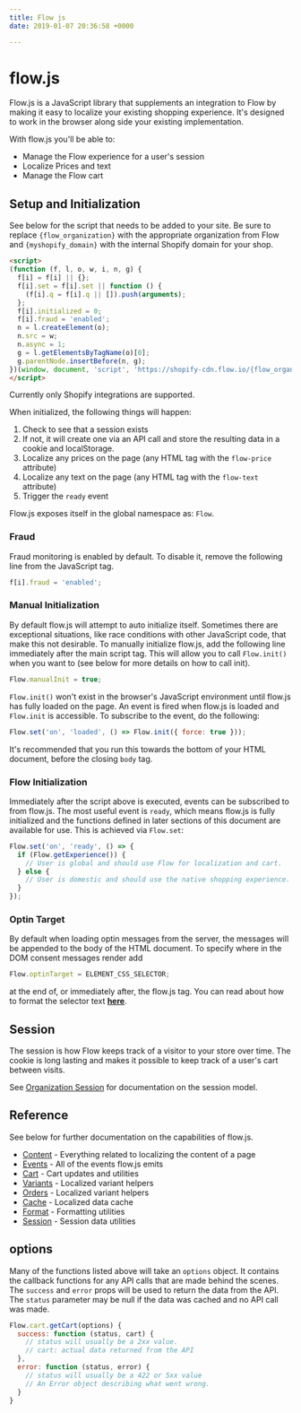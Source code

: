 ```yaml
---
title: Flow js
date: 2019-01-07 20:36:58 +0000

---
```

# flow.js

Flow.js is a JavaScript library that supplements an integration to Flow by making it easy to localize your existing shopping experience. It's designed to work in the browser along side your existing implementation.

With flow.js you'll be able to:

- Manage the Flow experience for a user's session
- Localize Prices and text
- Manage the Flow cart

## Setup and Initialization

See below for the script that needs to be added to your site. Be sure to replace `{flow_organization}` with the appropriate organization from Flow and `{myshopify_domain}` with the internal Shopify domain for your shop.

```html
<script>
(function (f, l, o, w, i, n, g) {
  f[i] = f[i] || {};
  f[i].set = f[i].set || function () {
    (f[i].q = f[i].q || []).push(arguments);
  };
  f[i].initialized = 0;
  f[i].fraud = 'enabled';
  n = l.createElement(o);
  n.src = w;
  n.async = 1;
  g = l.getElementsByTagName(o)[0];
  g.parentNode.insertBefore(n, g);
})(window, document, 'script', 'https://shopify-cdn.flow.io/{flow_organization}/js/v0/flow.js?shop={myshopify_domain}', 'Flow');
</script>
```

Currently only Shopify integrations are supported.

When initialized, the following things will happen:

1. Check to see that a session exists
  1. If not, it will create one via an API call and store the resulting data in a cookie and localStorage.
1. Localize any prices on the page (any HTML tag with the `flow-price` attribute)
1. Localize any text on the page (any HTML tag with the `flow-text` attribute)
1. Trigger the `ready` event

Flow.js exposes itself in the global namespace as: `Flow`.

### Fraud

Fraud monitoring is enabled by default. To disable it, remove the following line from the JavaScript tag.

```javascript
f[i].fraud = 'enabled';
```

### Manual Initialization

By default flow.js will attempt to auto initialize itself. Sometimes there are exceptional situations, like race conditions with other JavaScript code, that make this not desirable. To manually initialize flow.js, add the following line immediately after the main script tag. This will allow you to call `Flow.init()` when you want to (see below for more details on how to call init).

```javascript
Flow.manualInit = true;
```

`Flow.init()` won't exist in the browser's JavaScript environment until flow.js has fully loaded on the page. An event is fired when flow.js is loaded and `Flow.init` is accessible. To subscribe to the event, do the following:

```JavaScript
Flow.set('on', 'loaded', () => Flow.init({ force: true }));
```

It's recommended that you run this towards the bottom of your HTML document, before the closing `body` tag.

### Flow Initialization

Immediately after the script above is executed, events can be subscribed to from flow.js. The most useful event is `ready`, which means flow.js is fully initialized and the functions defined in later sections of this document are available for use. This is achieved via `Flow.set`:

```javascript
Flow.set('on', 'ready', () => {
  if (Flow.getExperience()) {
    // User is global and should use Flow for localization and cart.
  } else {
    // User is domestic and should use the native shopping experience.
  }
});
```

### Optin Target
By default when loading optin messages from the server, the messages will be appended to the body of the HTML document. To specify where in the DOM consent messages render add

```javascript
Flow.optinTarget = ELEMENT_CSS_SELECTOR;
```

at the end of, or immediately after, the flow.js tag. You can read about how to format the selector text [**here**](https://developer.mozilla.org/en-US/docs/Web/API/Document/querySelectorAll).

## Session

The session is how Flow keeps track of a visitor to your store over time. The cookie is long lasting and makes it possible to keep track of a user's cart between visits.

See [Organization Session](/type/organization-session) for documentation on the session model.

## Reference

See below for further documentation on the capabilities of flow.js.

- [Content](/shopify/guide/server-side-rendering) - Everything related to localizing the content of a page
- [Events](/shopify/events) - All of the events flow.js emits
- [Cart](/shopify/cart) - Cart updates and utilities
- [Variants](/shopify/variants) - Localized variant helpers
- [Orders](/shopify/orders) - Localized variant helpers
- [Cache](/shopify/variants) - Localized data cache
- [Format](/shopify/format) - Formatting utilities
- [Session](/shopify/session) - Session data utilities

## options

Many of the functions listed above will take an `options` object. It contains the callback functions for any API calls that are made behind the scenes. The `success` and `error` props will be used to return the data from the API. The `status` parameter may be null if the data was cached and no API call was made.

```javascript
Flow.cart.getCart(options) {
  success: function (status, cart) {
    // status will usually be a 2xx value.
    // cart: actual data returned from the API
  },
  error: function (status, error) {
    // status will usually be a 422 or 5xx value
    // An Error object describing what went wrong.
  }
}
```